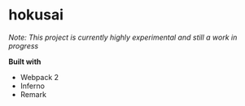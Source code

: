 # hokusai

*Note: This project is currently highly experimental and still a work in progress*

**Built with**
- Webpack 2
- Inferno
- Remark
